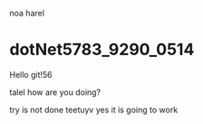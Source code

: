 noa harel
# dotNet5783_9290_0514
Hello git!56

talel how are you doing?

try
is not done
teetuyv
yes it is going to work